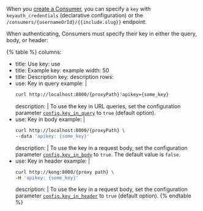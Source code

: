 When you [create a Consumer](/gateway/entities/consumer/#set-up-a-consumer), you can specify a `key` with `keyauth_credentials` (declarative configuration) or the `/consumers/{usernameOrId}/{{include.slug}}` endpoint.

When authenticating, Consumers must specify their key in either the query, body, or header:

{% table %}
columns:
  - title: Use
    key: use
  - title: Example
    key: example
    width: 50
  - title: Description
    key: description
rows:
  - use: Key in query
    example: |
      ```bash
      curl http://localhost:8000/{proxyPath}?apikey={some_key}
      ```
    description: |
      To use the key in URL queries, set the configuration parameter 
      [`config.key_in_query`](./reference/#schema--config-key-in-query) to 
      `true` (default option).
  - use: Key in body
    example: |
      ```bash
      curl http://localhost:8000/{proxyPath} \
      --data 'apikey: {some_key}'
      ```
    description: |
      To use the key in a request body, set the configuration parameter 
      [`config.key_in_body`](./reference/#schema--config-key-in-body) to `true`. 
      The default value is `false`.
  - use: Key in header
    example: |
      ```bash
      curl http://kong:8000/{proxy path} \
      -H 'apikey: {some_key}'
      ```
    description: |
      To use the key in a request body, set the configuration parameter 
      [`config.key_in_header`](./reference/#schema--config-key-in-header) 
      to `true` (default option).
{% endtable %}